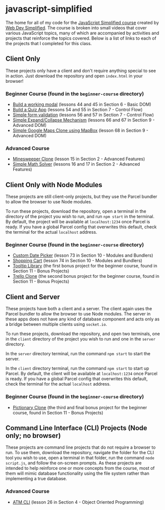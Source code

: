 # javascript-simplified

The home for all of my code for the [JavaScript Simplified course](https://courses.webdevsimplified.com) created by [Web Dev Simplified](https://www.youtube.com/webdevsimplified). The course is broken into small videos that cover various JavaScript topics, many of which are accompanied by activities and projects that reinforce the topics covered. Below is a list of links to each of the projects that I completed for this class.

## Client Only

These projects only have a client and don't require anything special to see in action. Just download the repository and open `index.html` in your browser!

### Beginner Course (found in the `beginner-course` directory)

-   [Build a working modal](/beginner-course/Section%206%20-%20Basic%20DOM/44-and-45-modal-project/) (lessons 44 and 45 in Section 6 - Basic DOM)
-   [Build a Quiz App](/beginner-course/Section%207%20-%20Control%20Flow/54-and-55-quiz-app-project/) (lessons 54 and 55 in Section 7 - Control Flow)
-   [Simple form validation](/beginner-course/Section%207%20-%20Control%20Flow/56-and-57-form-validation-project/) (lessons 56 and 57 in Section 7 - Control Flow)
-   [Simple Expand/Collapse Mechanism](/beginner-course/Section%209%20-%20Advanced%20DOM/66-and-67-expand-collapse-project/) (lessons 66 and 67 in Section 9 - Advanced DOM)
-   [Simple Google Maps Clone using MapBox](/beginner-course/Section%209%20-%20Advanced%20DOM/68-google-maps-clone/) (lesson 68 in Section 9 - Advanced DOM)

### Advanced Course

-   [Minesweeper Clone](/Section%202%20-%20Advanced%20Features/15-minesweeper/my-solution) (lesson 15 in Section 2 - Advanced Features)
-   [Simple Math Solver](/Section%202%20-%20Advanced%20Features/16-and-17-math-solver/my-solution) (lessons 16 and 17 in Section 2 - Advanced Features)

## Client Only with Node Modules

These projects are still client-only projects, but they use the Parcel bundler to allow the browser to use Node modules.

To run these projects, download the repository, open a terminal in the directory of the project you wish to run, and run `npm start` in the terminal. By default, the project will be available at `localhost:1234` once Parcel is ready. If you have a global Parcel config that overwrites this default, check the terminal for the actual `localhost` address.

### Beginner Course (found in the `beginner-course` directory)

-   [Custom Date Picker](/beginner-course/Section%2010%20-%20Modules%20and%20Bundlers/73-date-picker/my-solution) (lesson 73 in Section 10 - Modules and Bundlers)
-   [Shopping Cart](/beginner-course/Section%2010%20-%20Modules%20and%20Bundlers/74-shopping-cart/my-solution) (lesson 74 in Section 10 - Modules and Bundlers)
-   [Tooltip Library](/beginner-course/Section%2011%20-%20Bonus%20Projects/1-tooltip-library) (the first bonus project for the beginner course, found in Section 11 - Bonus Projects)
-   [Trello Clone](/beginner-course/Section%2011%20-%20Bonus%20Projects/2-trello-clone) (the second bonus project for the beginner course, found in Section 11 - Bonus Projects)

## Client and Server

These projects have both a client and a server. The client again uses the Parcel bundler to allow the browser to use Node modules. The server in these apps does not have any kind of database component and acts only as a bridge between multiple clients using `socket.io`.

To run these projects, download the repository, and open two terminals, one in the `client` directory of the project you wish to run and one in the `server` directory.

In the `server` directory terminal, run the command `npm start` to start the server.

In the `client` directory terminal, run the command `npm start` to start up Parcel. By default, the client will be available at `localhost:1234` once Parcel is ready. If you have a global Parcel config that overwrites this default, check the terminal for the actual `localhost` address.

### Beginner Course (found in the `beginner-course` directory)

-   [Pictionary Clone](/beginner-course/Section%2011%20-%20Bonus%20Projects/3-pictionary-clone) (the third and final bonus project for the beginner course, found in Section 11 - Bonus Projects)

## Command Line Interface (CLI) Projects (Node only; no browser)

These projects are command line projects that do not require a browser to run. To use them, download the repository, navigate the folder for the CLI tool you wish to use, open a terminal in that folder, run the command `node script.js`, and follow the on-screen prompts. As these projects are intended to help reinforce one or more concepts from the course, most of them will mimic database functionality using the file system rather than implementing a true database.

### Advanced Course

-   [ATM CLI](/Section%204%20-%20Object%20Oriented%20Programming/26-atm-cli-project) (lesson 26 in Section 4 - Object Oriented Programming)
